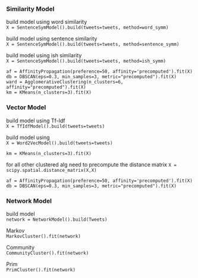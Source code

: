 ### Similarity Model
build model using word similarity<br>
`X = SentenceSymModel().build(tweets=tweets, method=word_symm)`

build model using sentence similarity<br>
`X = SentenceSymModel().build(tweets=tweets, method=sentence_symm)`

build model using ish similarity<br>
`X = SentenceSymModel().build(tweets=tweets, method=ish_symm)`


`af = AffinityPropagation(preference=50, affinity='precomputed').fit(X)`<br>
`db = DBSCAN(eps=0.3, min_samples=3, metric="precomputed").fit(X)`<br>
`ward = AgglomerativeClustering(n_clusters=6, affinity="precomputed").fit(X)`<br>
`km = KMeans(n_clusters=3).fit(X)`


### Vector Model
build model using Tf-Idf<br>
`X = TfIdfModel().build(tweets=tweets)`

build model using<br>
`X = Word2VecModel().build(tweets=tweets)`

`km = KMeans(n_clusters=3).fit(X)`

for all other clustered alg need to precompute the distance matrix
`X = scipy.spatial.distance_matrix(X,X)`

`af = AffinityPropagation(preference=50, affinity='precomputed').fit(X)`<br>
`db = DBSCAN(eps=0.3, min_samples=3, metric="precomputed").fit(X)`

### Network Model
build model<br>
`network = NetworkModel().build(Tweets)`

Markov<br>
`MarkovCluster().fit(network)`

Community<br>
`CommunityCluster().fit(network)`

Prim<br>
`PrimCluster().fit(network)`




